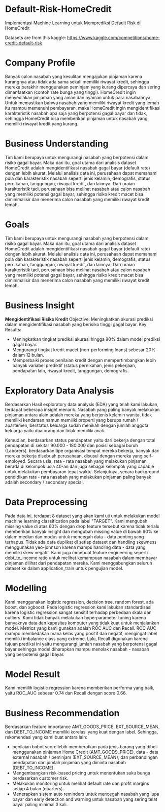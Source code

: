 # Default-Risk-HomeCredit
Implementasi Machine Learning untuk Memprediksi Default Risk di HomeCredit

Datasets are from this kaggle: https://www.kaggle.com/competitions/home-credit-default-risk

# Company Profile
Banyak calon nasabah yang kesulitan mengajukan pinjaman karena kurangnya atau tidak ada sama sekali memiliki riwayat kredit, sehingga mereka berakhir menggunakan peminjam yang kurang dipercaya dan sering dimanfaatkan (contoh rate bunga yang tinggi). HomeCredit ingin menyediakan pinjaman yang aman dan nyaman untuk para nasabahnya. Untuk memastikan bahwa nasabah yang memiliki riwayat kredit yang lemah itu mampu memenuhi pembayaran, maka HomeCredit ingin mengidentifikasi karakteristik nasabah apa saja yang berpotensi gagal bayar dan tidak, sehingga HomeCredit bisa memberikan pinjaman untuk nasabah yang memiliki riwayat kredit yang kurang.

# Business Understanding
Tim kami berupaya untuk mengurangi nasabah yang berpotensi dalam risiko gagal bayar. Maka dari itu, goal utama dari analisis dataset HomeCredit adalah mengidentifikasi nasabah gagal bayar (default rate) dengan lebih akurat. Melalui analisis data ini, perusahaan dapat memahami pola dan karakteristik nasabah seperti jenis kelamin, demografis, status pernikahan, tanggungan, riwayat kredit, dan lainnya. Dari uraian karakteristik tadi, perusahaan bisa melihat nasabah atau calon nasabah yang memiliki potensi gagal bayar, sehingga risiko kredit macet bisa diminimalisir dan menerima calon nasabah yang memiliki riwayat kredit lemah.

# Goals
Tim kami berupaya untuk mengurangi nasabah yang berpotensi dalam risiko gagal bayar. Maka dari itu, goal utama dari analisis dataset HomeCredit adalah mengidentifikasi nasabah gagal bayar (default rate) dengan lebih akurat. Melalui analisis data ini, perusahaan dapat memahami pola dan karakteristik nasabah seperti jenis kelamin, demografis, status pernikahan, tanggungan, riwayat kredit, dan lainnya. Dari uraian karakteristik tadi, perusahaan bisa melihat nasabah atau calon nasabah yang memiliki potensi gagal bayar, sehingga risiko kredit macet bisa diminimalisir dan menerima calon nasabah yang memiliki riwayat kredit lemah. 

# Business Insight
**Mengidentifikasi Risiko Kredit**
Objective: Meningkatkan akurasi prediksi dalam mengidentifikasi nasabah yang berisiko tinggi gagal bayar.
Key Results:
- Meningkatkan tingkat prediksi akurasi hingga 90% dalam model prediksi gagal bayar.
- Mengurangi tingkat kredit macet (non-performing loans) sebesar 20% dalam 12 bulan.
- Memperbaiki proses penilaian kredit dengan mempertimbangkan lebih banyak variabel prediktif (status pernikahan, jenis pekerjaan, pendapatan lain, riwayat kredit, tanggungan, demografis.

# Exploratory Data Analysis
Berdasarkan Hasil exploratory data analysis (EDA) yang telah kami lakukan, terdapat beberapa insight menarik. Nasabah yang paling banyak melakukan pinjaman antara alain adalah mereka yang berjenis kelamin wanita, tidak memiliki kendaraan namun memiliki properti yang berupa rumah / apartemen, berstatus keluarga sudah menikah dengan jumlah anggota keluarga yaitu dua orang dan tidak memiliki anak. 

Kemudian, berdasarkan status pendapatan yaitu dari bekerja dengan total pendapatan di sekitar 90.000 - 180.000 dan posisi sebagai buruh (Laborers). berdasarkan tipe organisasi tempat mereka bekerja, banyak dari mereka bekerja disebuah perusahaan, disusul dengan mereka yang self-employed. Secara usia, rata - rata nasabah yang melakukan pinjaman berada di kelompok usia 40-an dan juga sebagai kelompok yang capable untuk melakukan pembayaran tepat waktu. Selanjutnya, secara background pendidikan rata - rata nasabah yang melakukan pinjaman paling banyak adalah secondary / secondary special.

# Data Preprocessing
Pada data ini, terdapat 8 dataset yang akan kami uji untuk melakukan model machine learning classification pada label "TARGET". Kami mengubah missing value di atas 60% dengan drop feature tersebut karena tidak terlalu memberikan banyak insight dan mengubah missing value di bawah 60% ke dalam median dan modus untuk mencegah data - data penting yang terhapus. Tidak ada data duplikat di setiap dataset dan handling skewness menggunakan yeo-johnson karena mampu handling data - data yang memiliki skew negatif. Kami juga mmebuat feature engineering seperti debt_to_income ratio untuk melihat kemampuan nasabah dalam membayar pinjaman dilihat dari pendapatan mereka. Kami menggabungkan seluruh dataset ke dalam application_train untuk pengujian model.

# Modelling
Kami menggunakan logistic regression, decision tree, random forest, ada boost, dan xgboost. Pada logistic regression kami lakukan standardisasi karena logistic regression sangat sensitif terhadap perbedaan skala dan outliers. Kami tidak banyak melakukan hyperparameter tuning karena banyaknya data dan kapasitas komputer yang tidak kuat untuk menjalankan model. Metrics yang kami gunakan adalah ROC AUC dan Recall. ROC AUC mampu membedakan mana kelas yang positif dan negatif, mengingat label memiliki imbalance class yang extreme. Lalu, Recall digunakan karena tujuan prediksi ini yaitu mengurangi jumlah nasabah yang berpotensi gagal bayar sehingga model diharapkan mampu menolak nasabah - nasabah yang berpotensi gagal bayar.

# Model Result
Kami memilih logistic regression karena memberikan performa yang baik, yaitu ROC_AUC sebesar 0.74 dan Recall dengan score 0.66.

# Business Recommendation
Berdasarkan feature importance AMT_GOODS_PRICE, EXT_SOURCE_MEAN, dan DEBT_TO_INCOME memiliki korelasi yang kuat dengan label. Sehingga, rekomendasi yang kami buat antara lain:
- penilaian bobot score lebih memberatkan pada jenis barang yang dibeli menggunakan pinjaman Home Credit (AMT_GOODS_PRICE), data - data external nasabah / peminjam (EXT_SOURCE_MEAN), dan perbandingan pendapatan dan jumlah pinjaman yang diminta nasabah (DEBT_TO_INCOME).
- Mengembangkan risk-based pricing untuk menentukan suku bunga berdasarkan customer risk.
- Melakukan monitoring untuk melihat default rate dan profit margins setiap 4 bulan (quarters).
- Menerapkan sistem auto reminders untuk mencegah nasabah yang lupa bayar dan early detection and warning untuk nasabah yang sering telat bayar paling minimal 3 kali.
